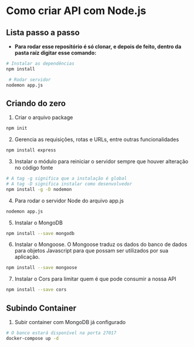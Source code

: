 # Como criar API com Node.js

## Lista passo a passo
* **Para rodar esse repositório é só clonar, e depois de feito, dentro da pasta raíz digitar esse comando:**
```bash
# Instalar as dependências
npm install

 # Rodar servidor
nodemon app.js
```

## Criando do zero
1. Criar o arquivo package
```bash 
npm init 
```

2. Gerencia as requisições, rotas e URLs, entre outras funcionalidades
```bash 
npm install express
```

3. Instalar o módulo para reiniciar o servidor sempre que houver alteração no código fonte
```bash 
# A tag -g significa que a instalação é global
# A tag -D significa instalar como desenvolvedor
npm install -g -D nodemon
```

4. Para rodar o servidor Node do arquivo app.js
```bash
nodemon app.js
```

5. Instalar o MongoDB
```bash
npm install --save mongodb
```

6. Instalar o Mongoose. O Mongoose traduz os dados do banco de dados para objetos Javascript para que possam ser utilizados por sua aplicação.
```bash
npm install --save mongoose
```

7. Instalar o Cors para limitar quem é que pode consumir a nossa API
```bash
npm install --save cors
```

## Subindo Container
1. Subir container com MongoDB já configurado
```bash
# O banco estará disponível na porta 27017
docker-compose up -d
```
